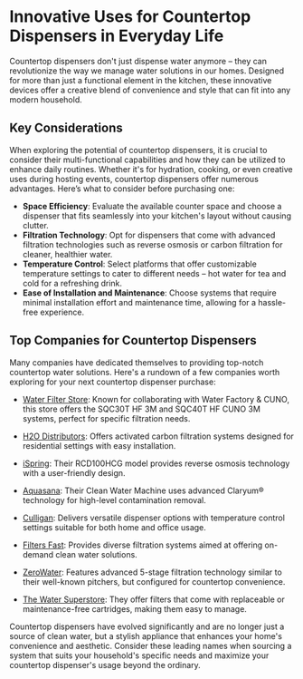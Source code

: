 # Innovative Uses for Countertop Dispensers in Everyday Life

Countertop dispensers don't just dispense water anymore – they can revolutionize the way we manage water solutions in our homes. Designed for more than just a functional element in the kitchen, these innovative devices offer a creative blend of convenience and style that can fit into any modern household.

## Key Considerations

When exploring the potential of countertop dispensers, it is crucial to consider their multi-functional capabilities and how they can be utilized to enhance daily routines. Whether it's for hydration, cooking, or even creative uses during hosting events, countertop dispensers offer numerous advantages. Here’s what to consider before purchasing one:

- **Space Efficiency**: Evaluate the available counter space and choose a dispenser that fits seamlessly into your kitchen's layout without causing clutter.
- **Filtration Technology**: Opt for dispensers that come with advanced filtration technologies such as reverse osmosis or carbon filtration for cleaner, healthier water.
- **Temperature Control**: Select platforms that offer customizable temperature settings to cater to different needs – hot water for tea and cold for a refreshing drink.
- **Ease of Installation and Maintenance**: Choose systems that require minimal installation effort and maintenance time, allowing for a hassle-free experience.

## Top Companies for Countertop Dispensers

Many companies have dedicated themselves to providing top-notch countertop water solutions. Here's a rundown of a few companies worth exploring for your next countertop dispenser purchase:

- [Water Filter Store](/dir/water_filter_store): Known for collaborating with Water Factory & CUNO, this store offers the SQC30T HF 3M and SQC40T HF CUNO 3M systems, perfect for specific filtration needs.
  
- [H2O Distributors](/dir/h2o_distributors): Offers activated carbon filtration systems designed for residential settings with easy installation.
  
- [iSpring](/dir/ispring): Their RCD100HCG model provides reverse osmosis technology with a user-friendly design.
  
- [Aquasana](/dir/aquasana): Their Clean Water Machine uses advanced Claryum® technology for high-level contamination removal.

- [Culligan](/dir/culligan): Delivers versatile dispenser options with temperature control settings suitable for both home and office usage.

- [Filters Fast](/dir/filters_fast): Provides diverse filtration systems aimed at offering on-demand clean water solutions.

- [ZeroWater](/dir/zerowater): Features advanced 5-stage filtration technology similar to their well-known pitchers, but configured for countertop convenience.

- [The Water Superstore](/dir/the_water_superstore): They offer filters that come with replaceable or maintenance-free cartridges, making them easy to manage.

Countertop dispensers have evolved significantly and are no longer just a source of clean water, but a stylish appliance that enhances your home's convenience and aesthetic. Consider these leading names when sourcing a system that suits your household's specific needs and maximize your countertop dispenser's usage beyond the ordinary.